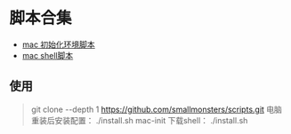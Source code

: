 # 脚本合集

- [mac 初始化环境脚本](https://github.com/smallmonsters/scripts/blob/master/mac_init/README.md)
- [mac shell脚本](https://github.com/smallmonsters/scripts/blob/master/shell/README.md)

## 使用

> git clone --depth 1 <https://github.com/smallmonsters/scripts.git>
> 电脑重装后安装配置： ./install.sh mac-init
> 下载shell： ./install.sh
